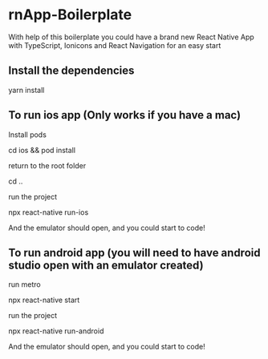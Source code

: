 # rnApp-Boilerplate

With help of this boilerplate you could have a brand new React Native App with TypeScript, Ionicons and React Navigation for an easy start

## Install the dependencies

yarn install

## To run ios app (Only works if you have a mac)

Install pods

cd ios && pod install

return to the root folder

cd ..

run the project

npx react-native run-ios

And the emulator should open, and you could start to code!

## To run android app (you will need to have android studio open with an emulator created)

run metro

npx react-native start

run the project

npx react-native run-android

And the emulator should open, and you could start to code!
